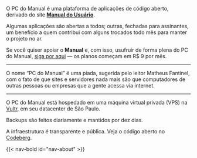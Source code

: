 ---
---

O PC do Manual é uma plataforma de aplicações de código aberto, derivado do site [**Manual do Usuário**](https://manualdousuario.net/).

Algumas aplicações são abertas a todos; outras, fechadas para assinantes, um benefício a quem contribui com alguns trocados todo mês para manter o projeto no ar.

Se você quiser apoiar o **Manual** e, com isso, usufruir de forma plena do PC do Manual, [siga por aqui](https://manualdousuario.net/apoie/) — os planos começam em R$ 9 por mês.

***

O nome “PC do Manual” é uma piada, sugerida pelo leitor Matheus Fantinel, com o fato de que sites e servidores nada mais são que computadores de outras pessoas ou empresas que a gente acessa via internet.

***

O PC do Manual está hospedado em uma máquina virtual privada (VPS) na [Vultr](http://vultr.com/), em seu datacenter de São Paulo.

Backups são feitos diariamente e mantidos por dez dias.

A infraestrutura é transparente e pública. Veja o código aberto no [Codeberg](https://codeberg.org/manualdousuario/pcdomanual).

{{< nav-bold id="nav-about" >}}